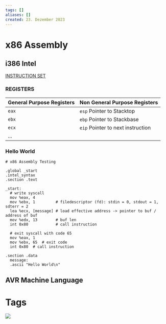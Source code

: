 ```yaml
---
tags: []
aliases: []
created: 23. Dezember 2023
---
```


# x86 Assembly

## i386 Intel

[INSTRUCTION SET](https://chromium.googlesource.com/chromiumos/docs/+/master/constants/syscalls.md#x86-32_bit)

### REGISTERS

| General Purpose Registers | Non General Purpose Registers     |
| ------------------------- | --------------------------------- |
| `eax`                     | `esp` Pointer to Stacktop         |
| `ebx`                     | `ebp` Pointer to Stackbase        |
| `ecx`                     | `eip` Pointer to next instruction | 
| ...                       |                                   |




### Hello World

```assembly
# x86 Assembly Testing

.global _start
.intel_syntax
.section .text  

_start:
  # write syscall
  mov %eax, 4
  mov %ebx, 1         # filedescriptor (fd): stdin = 0, stdout = 1, sdterr = 2
  lea %ecx, [message] # load effective address -> pointer to buf / address of buf
  mov %edx, 13        # buf len
  int 0x80            # call instruction

  # exit syscall with code 65
  mov %eax, 1
  mov %ebx, 65  # exit code
  int 0x80  # call instruction

.section .data
  message:
  .ascii "Hello World\n"
```

## AVR Machine Language

# Tags

![](https://www.youtube.com/watch?v=L1ung0wil9Y)